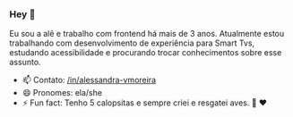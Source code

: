 ### Hey 👋

Eu sou a alê e trabalho com frontend há mais de 3 anos. Atualmente estou trabalhando com desenvolvimento de experiência para Smart Tvs, estudando acessibilidade e procurando trocar conhecimentos sobre esse assunto. 

- 📫 Contato: [/in/alessandra-vmoreira](https://www.linkedin.com/in/alessandra-vmoreira/)
- 😄 Pronomes: ela/she
- ⚡ Fun fact: Tenho 5 calopsitas e sempre criei e resgatei aves. :parrot: :heart:

<!--
**alevieiramoreira/alevieiramoreira** is a ✨ _special_ ✨ repository because its `README.md` (this file) appears on your GitHub profile.

Here are some ideas to get you started:

- 🔭 I’m currently working on ...
- 🌱 I’m currently learning ...
- 👯 I’m looking to collaborate on ...
- 🤔 I’m looking for help with ...
- 💬 Ask me about ...
- 📫 How to reach me: ...
- 😄 Pronouns: ...
- ⚡ Fun fact: ...
-->
